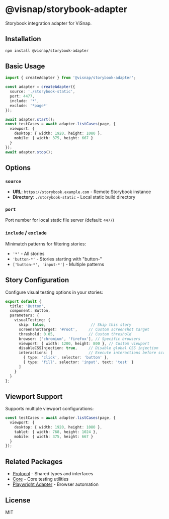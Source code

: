 # @visnap/storybook-adapter

Storybook integration adapter for ViSnap.

## Installation

```bash
npm install @visnap/storybook-adapter
```

## Basic Usage

```typescript
import { createAdapter } from '@visnap/storybook-adapter';

const adapter = createAdapter({
  source: './storybook-static',
  port: 4477,
  include: '*',
  exclude: '*page*'
});

await adapter.start();
const testCases = await adapter.listCases(page, {
  viewport: {
    desktop: { width: 1920, height: 1080 },
    mobile: { width: 375, height: 667 }
  }
});
await adapter.stop();
```

## Options

### `source`
- **URL**: `https://storybook.example.com` - Remote Storybook instance
- **Directory**: `./storybook-static` - Local static build directory

### `port`
Port number for local static file server (default: `4477`)

### `include` / `exclude`
Minimatch patterns for filtering stories:
- `'*'` - All stories
- `'button-*'` - Stories starting with "button-"
- `['button-*', 'input-*']` - Multiple patterns

## Story Configuration

Configure visual testing options in your stories:

```typescript
export default {
  title: 'Button',
  component: Button,
  parameters: {
    visualTesting: {
      skip: false,                    // Skip this story
      screenshotTarget: '#root',     // Custom screenshot target
      threshold: 0.05,               // Custom threshold
      browser: ['chromium', 'firefox'], // Specific browsers
      viewport: { width: 1200, height: 800 }, // Custom viewport
      disableCSSInjection: true,     // Disable global CSS injection
      interactions: [                // Execute interactions before screenshot
        { type: 'click', selector: 'button' },
        { type: 'fill', selector: 'input', text: 'test' }
      ]
    }
  }
};
```

## Viewport Support

Supports multiple viewport configurations:

```typescript
const testCases = await adapter.listCases(page, {
  viewport: {
    desktop: { width: 1920, height: 1080 },
    tablet: { width: 768, height: 1024 },
    mobile: { width: 375, height: 667 }
  }
});
```

## Related Packages

- [Protocol](../protocol/README.md) - Shared types and interfaces
- [Core](../core/README.md) - Core testing utilities
- [Playwright Adapter](../playwright-adapter/README.md) - Browser automation

## License

MIT
